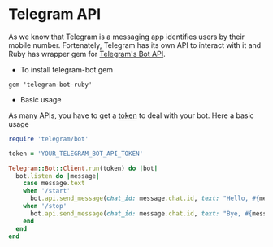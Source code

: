 # Telegram API

As we know that Telegram is a messaging app identifies users by their mobile number. Fortenately, Telegram has its own API to interact with it and Ruby has wrapper gem for [Telegram's Bot API](https://core.telegram.org/bots/api).

- To install telegram-bot gem 
```
gem 'telegram-bot-ruby'
```


- Basic usage

As many APIs, you have to get a [token](https://core.telegram.org/bots#botfather) to deal with your bot. Here a basic usage 

```ruby
require 'telegram/bot'

token = 'YOUR_TELEGRAM_BOT_API_TOKEN'

Telegram::Bot::Client.run(token) do |bot|
  bot.listen do |message|
    case message.text
    when '/start'
      bot.api.send_message(chat_id: message.chat.id, text: "Hello, #{message.from.first_name}")
    when '/stop'
      bot.api.send_message(chat_id: message.chat.id, text: "Bye, #{message.from.first_name}")
    end
  end
end
```